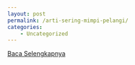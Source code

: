 ```yaml
---
layout: post
permalink: /arti-sering-mimpi-pelangi/
categories:
    - Uncategorized
---
```


[Baca Selengkapnya](/05)